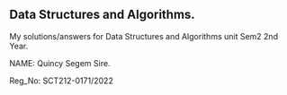 ## Data Structures and Algorithms.
My solutions/answers for Data Structures and Algorithms unit Sem2 2nd Year.

NAME: Quincy Segem Sire.

Reg_No: SCT212-0171/2022
